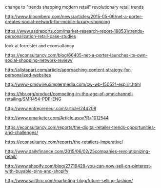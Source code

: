 change to "trends shapping modern retail"
revolutionary retail trends

http://www.bloomberg.com/news/articles/2015-05-06/net-a-porter-creates-social-network-for-mobile-luxury-shopping

https://www.asdreports.com/market-research-report-198531/trends-personalization-retail-case-studies

look at forrester and econsultancy

https://econsultancy.com/blog/66405-net-a-porter-launches-its-own-social-shopping-network-review/

http://alistapart.com/article/approaching-content-strategy-for-personalized-websites

http://www-cmswire.simplermedia.com/cw-wb-150521-espirit.html

https://hbr.org/product/competing-in-the-age-of-omnichannel-retailing/SMR454-PDF-ENG

http://www.entrepreneur.com/article/244208

http://www.emarketer.com/Article.aspx?R=1012544

https://econsultancy.com/reports/the-digital-retailer-trends-opportunities-and-challenges/

https://econsultancy.com/reports/the-retailers-imperative/

http://www.dailyfinance.com/2015/06/02/25companies-revolutionizing-retail/

http://www.shopify.com/blog/27719428-you-can-now-sell-on-pinterest-with-buyable-pins-and-shopify

http://www.sailthru.com/marketing-blog/future-selling-fashion/